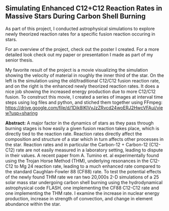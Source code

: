 ## Simulating Enhanced C12+C12 Reaction Rates in Massive Stars During Carbon Shell Burning

As part of this project, I conducted astrophysical simulations to explore newly theorized reaction rates for a specific fusion reaction occuring in stars. 

For an overview of the project, check out the poster I created. For a more detailed look check out my paper or presentation I made as part of my senior thesis.

My favorite result of the project is a movie visualizing the simulation showing the velocity of material in roughly the inner third of the star. On the left is the simulation using the old/traditional C12/C12 fusion reaction rate, and on the right is the enhanced newly theorized reaction rates. It does a nice job showing the increased energy production due to more C12/C12 fusion. To construct this movie, I created a series of images at interval time steps using log files and python, and stiched them together using FFmpeg: https://drive.google.com/file/d/1Dik8lKlVvJzZRvcd24woERJ2HwcVFAui/view?usp=sharing

**Abstract:**
A major factor in the dynamics of stars as they pass through burning stages is how easily a given fusion reaction takes place, which is directly tied to the reaction rate. Reaction rates directly affect the composition and structure of a star which in turn affects other processes in the star. Reaction rates and in particular the Carbon-12 + Carbon-12 (C12-C12) rate are not easily measured in a laboratory setting, leading to dispute in their values. A recent paper from A. Tumino et. al experimentally found using the Trojan Horse Method (THM), underlying resonances in the C12-C12 to Mg 24 reaction rate, leading to a much enhanced rate compared to the standard Caughlan-Fowler 88 (CF88) rate. To test the potential effects of the newly found THM rate we ran two 20,000s 2-D simulations of a 25 solar mass star undergoing carbon shell burning using the hydrodynamical astrophysical code FLASH, one implementing the CF88 C12-C12 rate and one implementing the THM rate. I examine the increase in nuclear energy production, increase in strength of convection, and change in element abundance within the star.










